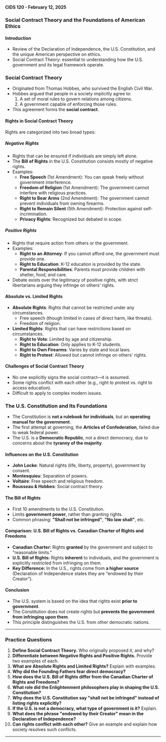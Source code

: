 **CIDS 120 - February 12, 2025**

### **Social Contract Theory and the Foundations of American Ethics**

#### **Introduction**
- Review of the Declaration of Independence, the U.S. Constitution, and the unique American perspective on ethics.
- Social Contract Theory: essential to understanding how the U.S. government and its legal framework operate.

### **Social Contract Theory**
- Originated from Thomas Hobbes, who survived the English Civil War.
- Hobbes argued that people in a society implicitly agree to:
    1. A set of moral rules to govern relations among citizens.
    2. A government capable of enforcing those rules.
- This agreement forms the **social contract**.

#### **Rights in Social Contract Theory**
Rights are categorized into two broad types:

##### **Negative Rights**
- Rights that can be ensured if individuals are simply left alone.
- The **Bill of Rights** in the U.S. Constitution consists mostly of negative rights.
- Examples:
    - **Free Speech** (1st Amendment): You can speak freely without government interference.
    - **Freedom of Religion** (1st Amendment): The government cannot interfere with religious practices.
    - **Right to Bear Arms** (2nd Amendment): The government cannot prevent individuals from owning firearms.
    - **Right to Remain Silent** (5th Amendment): Protection against self-incrimination.
    - **Privacy Rights**: Recognized but debated in scope.

##### **Positive Rights**
- Rights that require action from others or the government.
- Examples:
    - **Right to an Attorney**: If you cannot afford one, the government must provide one.
    - **Right to Education**: K-12 education is provided by the state.
    - **Parental Responsibilities**: Parents must provide children with shelter, food, and care.
- Debate exists over the legitimacy of positive rights, with strict libertarians arguing they infringe on others' rights.

#### **Absolute vs. Limited Rights**
- **Absolute Rights**: Rights that cannot be restricted under any circumstances.
    - Free speech (though limited in cases of direct harm, like threats).
    - Freedom of religion.
- **Limited Rights**: Rights that can have restrictions based on circumstances.
    - **Right to Vote**: Limited by age and citizenship.
    - **Right to Education**: Only applies to K-12 students.
    - **Right to Own Firearms**: Varies by state and local laws.
    - **Right to Protest**: Allowed but cannot infringe on others' rights.

#### **Challenges of Social Contract Theory**
- No one explicitly signs the social contract—it is assumed.
- Some rights conflict with each other (e.g., right to protest vs. right to access education).
- Difficult to apply to complex modern issues.

### **The U.S. Constitution and Its Foundations**
- The Constitution is **not a rulebook for individuals**, but an **operating manual for the government**.
- The first attempt at governing, the **Articles of Confederation**, failed due to weak federal power.
- The U.S. is a **Democratic Republic**, not a direct democracy, due to concerns about the **tyranny of the majority**.

#### **Influences on the U.S. Constitution**
- **John Locke**: Natural rights (life, liberty, property), government by consent.
- **Montesquieu**: Separation of powers.
- **Voltaire**: Free speech and religious freedom.
- **Rousseau & Hobbes**: Social contract theory.

#### **The Bill of Rights**
- First 10 amendments to the U.S. Constitution.
- Limits **government power**, rather than granting rights.
- Common phrasing: **"Shall not be infringed"**, **"No law shall"**, etc.

#### **Comparison: U.S. Bill of Rights vs. Canadian Charter of Rights and Freedoms**
- **Canadian Charter:** Rights **granted** by the government and subject to "reasonable limits."
- **U.S. Bill of Rights:** Rights **inherent** to individuals, and the government is explicitly restricted from infringing on them.
- **Key Difference:** In the U.S., rights come from **a higher source** (Declaration of Independence states they are "endowed by their Creator").

#### **Conclusion**
- The U.S. system is based on the idea that rights exist **prior to government**.
- The Constitution does not create rights but **prevents the government from infringing upon them**.
- This principle distinguishes the U.S. from other democratic nations.

---

### **Practice Questions**
1. **Define Social Contract Theory.** Who originally proposed it, and why?
2. **Differentiate between Negative Rights and Positive Rights.** Provide two examples of each.
3. **What are Absolute Rights and Limited Rights?** Explain with examples.
4. **Why did the Founding Fathers fear direct democracy?**
5. **How does the U.S. Bill of Rights differ from the Canadian Charter of Rights and Freedoms?**
6. **What role did the Enlightenment philosophers play in shaping the U.S. Constitution?**
7. **Why does the U.S. Constitution say "shall not be infringed" instead of listing rights explicitly?**
8. **If the U.S. is not a democracy, what type of government is it?** Explain.
9. **What does the phrase "endowed by their Creator" mean in the Declaration of Independence?**
10. **Can rights conflict with each other?** Give an example and explain how society resolves such conflicts.

---